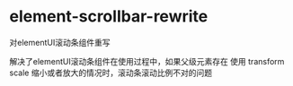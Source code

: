 # element-scrollbar-rewrite
对elementUI滚动条组件重写

解决了elementUI滚动条组件在使用过程中，如果父级元素存在 使用 transform scale 缩小或者放大的情况时，滚动条滚动比例不对的问题
